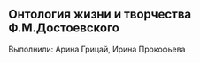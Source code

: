 Онтология жизни и творчества Ф.М.Достоевского
----------------------------------------------
Выполнили: Арина Грицай, Ирина Прокофьева

